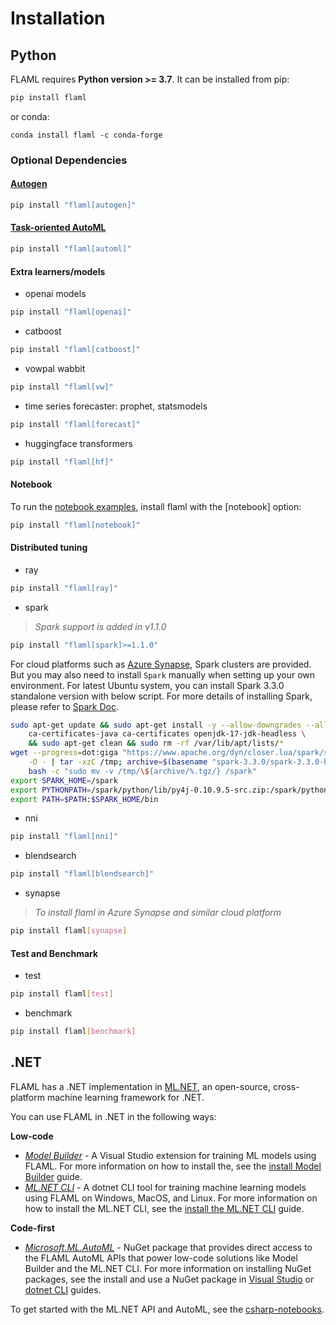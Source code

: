 # Installation

## Python

FLAML requires **Python version >= 3.7**. It can be installed from pip:

```bash
pip install flaml
```

or conda:
```
conda install flaml -c conda-forge
```

### Optional Dependencies

#### [Autogen](Use-Cases/Autogen)

```bash
pip install "flaml[autogen]"
```

#### [Task-oriented AutoML](Use-Cases/Task-Oriented-AutoML)

```bash
pip install "flaml[automl]"
```

#### Extra learners/models

* openai models
```bash
pip install "flaml[openai]"
```
* catboost
```bash
pip install "flaml[catboost]"
```
* vowpal wabbit
```bash
pip install "flaml[vw]"
```
* time series forecaster: prophet, statsmodels
```bash
pip install "flaml[forecast]"
```
* huggingface transformers
```bash
pip install "flaml[hf]"
```

#### Notebook

To run the [notebook examples](https://github.com/microsoft/FLAML/tree/main/notebook),
install flaml with the [notebook] option:

```bash
pip install "flaml[notebook]"
```

#### Distributed tuning

* ray
```bash
pip install "flaml[ray]"
```
* spark
> *Spark support is added in v1.1.0*
```bash
pip install "flaml[spark]>=1.1.0"
```

For cloud platforms such as [Azure Synapse](https://azure.microsoft.com/en-us/products/synapse-analytics/), Spark clusters are provided.
But you may also need to install `Spark` manually when setting up your own environment.
For latest Ubuntu system, you can install Spark 3.3.0 standalone version with below script.
For more details of installing Spark, please refer to [Spark Doc](https://spark.apache.org/docs/latest/api/python/getting_started/install.html).
```bash
sudo apt-get update && sudo apt-get install -y --allow-downgrades --allow-change-held-packages --no-install-recommends \
    ca-certificates-java ca-certificates openjdk-17-jdk-headless \
    && sudo apt-get clean && sudo rm -rf /var/lib/apt/lists/*
wget --progress=dot:giga "https://www.apache.org/dyn/closer.lua/spark/spark-3.3.0/spark-3.3.0-bin-hadoop2.tgz?action=download" \
    -O - | tar -xzC /tmp; archive=$(basename "spark-3.3.0/spark-3.3.0-bin-hadoop2.tgz") \
    bash -c "sudo mv -v /tmp/\${archive/%.tgz/} /spark"
export SPARK_HOME=/spark
export PYTHONPATH=/spark/python/lib/py4j-0.10.9.5-src.zip:/spark/python
export PATH=$PATH:$SPARK_HOME/bin
```

* nni
```bash
pip install "flaml[nni]"
```
* blendsearch
```bash
pip install "flaml[blendsearch]"
```

* synapse
> *To install flaml in Azure Synapse and similar cloud platform*
```bash
pip install flaml[synapse]
```

#### Test and Benchmark

* test
```bash
pip install flaml[test]
```
* benchmark
```bash
pip install flaml[benchmark]
```

## .NET

FLAML has a .NET implementation in [ML.NET](http://dot.net/ml), an open-source, cross-platform machine learning framework for .NET.

You can use FLAML in .NET in the following ways:

**Low-code**

- [*Model Builder*](https://dotnet.microsoft.com/apps/machinelearning-ai/ml-dotnet/model-builder) - A Visual Studio extension for training ML models using FLAML. For more information on how to install the, see the [install Model Builder](https://docs.microsoft.com/dotnet/machine-learning/how-to-guides/install-model-builder?tabs=visual-studio-2022) guide.
- [*ML.NET CLI*](https://docs.microsoft.com/dotnet/machine-learning/automate-training-with-cli) - A dotnet CLI tool for training machine learning models using FLAML on Windows, MacOS, and Linux. For more information on how to install the ML.NET CLI, see the [install the ML.NET CLI](https://docs.microsoft.com/dotnet/machine-learning/how-to-guides/install-ml-net-cli?tabs=windows) guide.

**Code-first**

- [*Microsoft.ML.AutoML*](https://www.nuget.org/packages/Microsoft.ML.AutoML/0.20.0-preview.22313.1) - NuGet package that provides direct access to the FLAML AutoML APIs that power low-code solutions like Model Builder and the ML.NET CLI. For more information on installing NuGet packages, see the install and use a NuGet package in [Visual Studio](https://docs.microsoft.com/nuget/quickstart/install-and-use-a-package-in-visual-studio) or [dotnet CLI](https://docs.microsoft.com/nuget/quickstart/install-and-use-a-package-using-the-dotnet-cli) guides.

To get started with the ML.NET API and AutoML, see the [csharp-notebooks](https://github.com/dotnet/csharp-notebooks#machine-learning).
